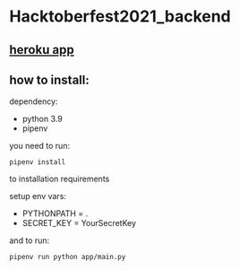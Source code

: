 # Hacktoberfest2021_backend

## [heroku app](https://hacktoberfest2021-backend.herokuapp.com/docs)

## how to install:

dependency:

- python 3.9
- pipenv

you need to run: 

`pipenv install`

to installation requirements

setup env vars:

- PYTHONPATH = .
- SECRET_KEY = YourSecretKey

and to run:

`pipenv run python app/main.py`


